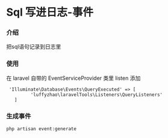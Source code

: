 # Sql 写进日志-事件

### 介绍
把sql语句记录到日志里

### 使用
在 laravel 自带的 EventServiceProvider 类里 listen 添加
```
 'Illuminate\Database\Events\QueryExecuted' => [
         'luffyzhao\laravelTools\Listeners\QueryListeners'
   ]
```

### 生成事件

```
php artisan event:generate
```
